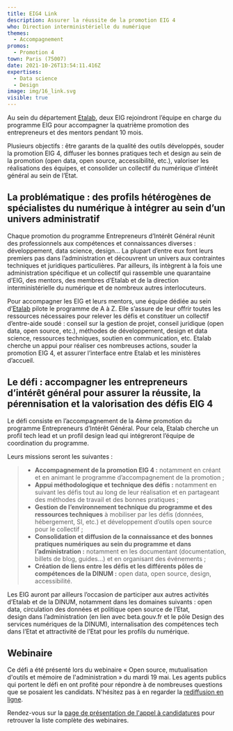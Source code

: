 ```yaml
---
title: EIG4 Link
description: Assurer la réussite de la promotion EIG 4
who: Direction interministérielle du numérique
themes:
  - Accompagnement
promos:
  - Promotion 4
town: Paris (75007)
date: 2021-10-26T13:54:11.416Z
expertises:
  - Data science
  - Design
image: img/16_link.svg
visible: true
---
```

Au sein du département [Etalab](https://etalab.gouv.fr/), deux EIG rejoindront l’équipe en charge du programme EIG pour accompagner la quatrième promotion des entrepreneurs et des mentors pendant 10 mois.

Plusieurs objectifs : être garants de la qualité des outils développés, souder la promotion EIG 4, diffuser les bonnes pratiques tech et design au sein de la promotion (open data, open source, accessibilité, etc.), valoriser les réalisations des équipes, et consolider un collectif du numérique d’intérêt général au sein de l’Etat.

## La problématique : des profils hétérogènes de spécialistes du numérique à intégrer au sein d’un univers administratif

Chaque promotion du programme Entrepreneurs d’Intérêt Général réunit des professionnels aux compétences et connaissances diverses : développement, data science, design… La plupart d’entre eux font leurs premiers pas dans l’administration et découvrent un univers aux contraintes techniques et juridiques particulières. Par ailleurs, ils intègrent à la fois une administration spécifique et un collectif qui rassemble une quarantaine d’EIG, des mentors, des membres d’Etalab et de la direction interministérielle du numérique et de nombreux autres interlocuteurs.

Pour accompagner les EIG et leurs mentors, une équipe dédiée au sein d’[Etalab](https://etalab.gouv.fr/) pilote le programme de A à Z. Elle s’assure de leur offrir toutes les ressources nécessaires pour relever les défis et constituer un collectif d’entre-aide soudé : conseil sur la gestion de projet, conseil juridique (open data, open source, etc.), méthodes de développement, design et data science, ressources techniques, soutien en communication, etc. Etalab cherche un appui pour réaliser ces nombreuses actions, souder la promotion EIG 4, et assurer l’interface entre Etalab et les ministères d’accueil.

## Le défi : accompagner les entrepreneurs d’intérêt général pour assurer la réussite, la pérennisation et la valorisation des défis EIG 4 

Le défi consiste en l’accompagnement de la 4ème promotion du programme Entrepreneurs d’Intérêt Général. Pour cela, Etalab cherche un profil tech lead et un profil design lead qui intégreront l’équipe de coordination du programme.

Leurs missions seront les suivantes :

> * **Accompagnement de la promotion EIG 4 :** notamment en créant et en animant le programme d’accompagnement de la promotion ;
> * **Appui méthodologique et technique des défis :** notamment en suivant les défis tout au long de leur réalisation et en partageant des méthodes de travail et des bonnes pratiques ;
> * **Gestion de l’environnement technique du programme et des ressources techniques** à mobiliser par les défis (données, hébergement, SI, etc.) et développement d’outils open source pour le collectif ;
> * **Consolidation et diffusion de la connaissance et des bonnes pratiques numériques au sein du programme et dans l’administration :** notamment en les documentant (documentation, billets de blog, guides…) et en organisant des événements ;
> * **Création de liens entre les défis et les différents pôles de compétences de la DINUM :** open data, open source, design, accessibilité.

Les EIG auront par ailleurs l’occasion de participer aux autres activités d’Etalab et de la DINUM, notamment dans les domaines suivants : open data, circulation des données et politique open source de l’Etat, design dans l’administration (en lien avec beta.gouv.fr et le pôle Design des services numériques de la DINUM), internalisation des compétences tech dans l’Etat et attractivité de l’Etat pour les profils du numérique.

## Webinaire

Ce défi a été présenté lors du webinaire « Open source, mutualisation d'outils et mémoire de l'administration » du mardi 19 mai. Les agents publics qui portent le défi en ont profité pour répondre à de nombreuses questions que se posaient les candidats. N'hésitez pas à en regarder la [rediffusion en ligne](https://app.livestorm.co/demarches-simplifiees/webinaire-eig-5 "Rediffusion du webinaire").

Rendez-vous sur la [page de présentation de l'appel à candidatures](https://eig.etalab.gouv.fr/participer/candidats/) pour retrouver la liste complète des webinaires.